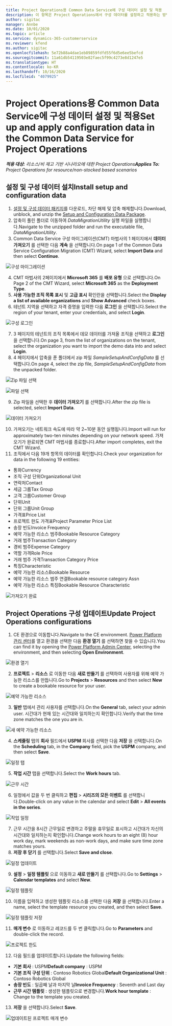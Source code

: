```yaml
---
title: Project Operations용 Common Data Service에 구성 데이터 설정 및 적용
description: 이 항목은 Project Operations에서 구성 데이터를 설정하고 적용하는 방법에 대한 정보를 제공합니다.
author: sigitac
manager: Annbe
ms.date: 10/01/2020
ms.topic: article
ms.service: dynamics-365-customerservice
ms.reviewer: kfend
ms.author: sigitac
ms.openlocfilehash: 5e72b88a4dae1eb89859fdfd55f6d5e6ee5befcd
ms.sourcegitcommit: 11a61db54119503e82faec5f99c4273e8d1247e5
ms.translationtype: HT
ms.contentlocale: ko-KR
ms.lasthandoff: 10/16/2020
ms.locfileid: "4079925"
---
```

# <a name="set-up-and-apply-configuration-data-in-the-common-data-service-for-project-operations"></a><span data-ttu-id="01277-103">Project Operations용 Common Data Service에 구성 데이터 설정 및 적용</span><span class="sxs-lookup"><span data-stu-id="01277-103">Set up and apply configuration data in the Common Data Service for Project Operations</span></span>

<span data-ttu-id="01277-104">_**적용 대상:** 리소스/비 재고 기반 시나리오에 대한 Project Operations_</span><span class="sxs-lookup"><span data-stu-id="01277-104">_**Applies To:** Project Operations for resource/non-stocked based scenarios_</span></span>

## <a name="install-setup-and-configuration-data"></a><span data-ttu-id="01277-105">설정 및 구성 데이터 설치</span><span class="sxs-lookup"><span data-stu-id="01277-105">Install setup and configuration data</span></span>

1. <span data-ttu-id="01277-106">[설정 및 구성 데이터 패키지](https://download.microsoft.com/download/1/3/4/1349369c-6209-42b7-b3b4-5be0e67cacd8/ProjOpsSampleSetupData-%20Integrated%20UR1.zip)를 다운로드, 차단 해제 및 압축 해제합니다.</span><span class="sxs-lookup"><span data-stu-id="01277-106">Download, unblock, and unzip the [Setup and Configuration Data Package](https://download.microsoft.com/download/1/3/4/1349369c-6209-42b7-b3b4-5be0e67cacd8/ProjOpsSampleSetupData-%20Integrated%20UR1.zip).</span></span>
2. <span data-ttu-id="01277-107">압축이 풀린 폴더로 이동하여 *DataMigrationUtility* 실행 파일을 실행합니다.</span><span class="sxs-lookup"><span data-stu-id="01277-107">Navigate to the unzipped folder and run the executable file, *DataMigrationUtility*.</span></span>
3. <span data-ttu-id="01277-108">Common Data Service 구성 마이그레이션(CMT) 마법사의 1 페이지에서 **데이터 가져오기** 를 선택한 다음 **계속** 을 선택합니다.</span><span class="sxs-lookup"><span data-stu-id="01277-108">On page 1 of the Common Data Service Configuration Migration (CMT) Wizard, select **Import Data** and then select **Continue**.</span></span>

![구성 마이그레이션](./media/1ConfigurationMigration.png)

4. <span data-ttu-id="01277-110">CMT 마법사의 2페이지에서 **Microsoft 365** 를 **배포 유형** 으로 선택합니다.</span><span class="sxs-lookup"><span data-stu-id="01277-110">On Page 2 of the CMT Wizard, select **Microsoft 365** as the **Deployment Type**.</span></span>
5. <span data-ttu-id="01277-111">**사용 가능한 조직 목록 표시** 및 **고급 표시** 확인란을 선택합니다.</span><span class="sxs-lookup"><span data-stu-id="01277-111">Select the **Display a list of available organizations** and **Show Advanced** check boxes.</span></span>
6. <span data-ttu-id="01277-112">테넌트 지역을 선택하고 자격 증명을 입력한 다음 **로그인** 을 선택합니다.</span><span class="sxs-lookup"><span data-stu-id="01277-112">Select the region of your tenant, enter your credentials, and select **Login**.</span></span>

![구성 로그인](./media/2ConfigurationSignin.png)

7. <span data-ttu-id="01277-114">3 페이지의 테넌트의 조직 목록에서 데모 데이터를 가져올 조직을 선택하고 **로그인** 을 선택합니다.</span><span class="sxs-lookup"><span data-stu-id="01277-114">On page 3, from the list of organizations on the tenant, select the organization you want to import the demo data into and select **Login**.</span></span>
8. <span data-ttu-id="01277-115">4 페이지에서 압축을 푼 폴더에서 zip 파일 *SampleSetupAndConfigData* 를 선택합니다.</span><span class="sxs-lookup"><span data-stu-id="01277-115">On page 4, select the zip file, *SampleSetupAndConfigData* from the unpacked folder.</span></span>

![Zip 파일 선택](./media/3ZipFile.png)

![파일 선택](./media/4SelectAFile.png)

9. <span data-ttu-id="01277-118">Zip 파일을 선택한 후 **데이터 가져오기** 를 선택합니다.</span><span class="sxs-lookup"><span data-stu-id="01277-118">After the zip file is selected, select **Import Data**.</span></span>

![데이터 가져오기](./media/5ImportData.png)

10. <span data-ttu-id="01277-120">가져오기는 네트워크 속도에 따라 약 2~10분 동안 실행됩니다.</span><span class="sxs-lookup"><span data-stu-id="01277-120">Import will run for approximately two-ten minutes depending on your network speed.</span></span> <span data-ttu-id="01277-121">가져오기가 완료되면 CMT 마법사를 종료합니다.</span><span class="sxs-lookup"><span data-stu-id="01277-121">After import completes, exit the CMT Wizard.</span></span> 
11. <span data-ttu-id="01277-122">조직에서 다음 19개 항목의 데이터를 확인합니다.</span><span class="sxs-lookup"><span data-stu-id="01277-122">Check your organization for data in the following 19 entities:</span></span>

  - <span data-ttu-id="01277-123">통화</span><span class="sxs-lookup"><span data-stu-id="01277-123">Currency</span></span>
  - <span data-ttu-id="01277-124">조직 구성 단위</span><span class="sxs-lookup"><span data-stu-id="01277-124">Organizational Unit</span></span>
  - <span data-ttu-id="01277-125">연락처</span><span class="sxs-lookup"><span data-stu-id="01277-125">Contact</span></span>
  - <span data-ttu-id="01277-126">세금 그룹</span><span class="sxs-lookup"><span data-stu-id="01277-126">Tax Group</span></span>
  - <span data-ttu-id="01277-127">고객 그룹</span><span class="sxs-lookup"><span data-stu-id="01277-127">Customer Group</span></span>
  - <span data-ttu-id="01277-128">단위</span><span class="sxs-lookup"><span data-stu-id="01277-128">Unit</span></span>
  - <span data-ttu-id="01277-129">단위 그룹</span><span class="sxs-lookup"><span data-stu-id="01277-129">Unit Group</span></span>
  - <span data-ttu-id="01277-130">가격표</span><span class="sxs-lookup"><span data-stu-id="01277-130">Price List</span></span>
  - <span data-ttu-id="01277-131">프로젝트 한도 가격표</span><span class="sxs-lookup"><span data-stu-id="01277-131">Project Parameter Price List</span></span>
  - <span data-ttu-id="01277-132">송장 빈도</span><span class="sxs-lookup"><span data-stu-id="01277-132">Invoice Frequency</span></span>
  - <span data-ttu-id="01277-133">예약 가능한 리소스 범주</span><span class="sxs-lookup"><span data-stu-id="01277-133">Bookable Resource Category</span></span>
  - <span data-ttu-id="01277-134">거래 범주</span><span class="sxs-lookup"><span data-stu-id="01277-134">Transaction Category</span></span>
  - <span data-ttu-id="01277-135">경비 범주</span><span class="sxs-lookup"><span data-stu-id="01277-135">Expense Category</span></span>
  - <span data-ttu-id="01277-136">역할 가격</span><span class="sxs-lookup"><span data-stu-id="01277-136">Role Price</span></span>
  - <span data-ttu-id="01277-137">거래 범주 가격</span><span class="sxs-lookup"><span data-stu-id="01277-137">Transaction Category Price</span></span>
  - <span data-ttu-id="01277-138">특징</span><span class="sxs-lookup"><span data-stu-id="01277-138">Characteristic</span></span>
  - <span data-ttu-id="01277-139">예약 가능한 리소스</span><span class="sxs-lookup"><span data-stu-id="01277-139">Bookable Resource</span></span>
  - <span data-ttu-id="01277-140">예약 가능한 리소스 범주 연결</span><span class="sxs-lookup"><span data-stu-id="01277-140">Bookable resource category Assn</span></span>
  - <span data-ttu-id="01277-141">예약 가능한 리소스 특징</span><span class="sxs-lookup"><span data-stu-id="01277-141">Bookable Resource Characteristic</span></span>

![가져오기 완료](./media/6CompleteImport.png)

## <a name="update-project-operations-configurations"></a><span data-ttu-id="01277-143">Project Operations 구성 업데이트</span><span class="sxs-lookup"><span data-stu-id="01277-143">Update Project Operations configurations</span></span>

1. <span data-ttu-id="01277-144">CE 환경으로 이동합니다.</span><span class="sxs-lookup"><span data-stu-id="01277-144">Navigate to the CE environment.</span></span> <span data-ttu-id="01277-145">[Power Platform 관리 센터](https://admin.powerplatform.microsoft.com/environments)를 열고 환경을 선택한 다음 **환경 열기** 를 선택하면 찾을 수 있습니다.</span><span class="sxs-lookup"><span data-stu-id="01277-145">You can find it by opening the [Power Platform Admin Center](https://admin.powerplatform.microsoft.com/environments), selecting the environment, and then selecting **Open Environment**.</span></span> 

![환경 열기](./media/7OpenEnvironment.png)

2. <span data-ttu-id="01277-147">**프로젝트** > **리소스** 로 이동한 다음 **새로 만들기** 를 선택하여 사용자를 위해 예약 가능한 리소스를 만듭니다.</span><span class="sxs-lookup"><span data-stu-id="01277-147">Go to **Projects** > **Resources** and then select **New** to create a bookable resource for your user.</span></span>

![예약 가능한 리소스](./media/8BookableResources.png)

3. <span data-ttu-id="01277-149">**일반** 탭에서 관리 사용자를 선택합니다.</span><span class="sxs-lookup"><span data-stu-id="01277-149">On the **General** tab, select your admin user.</span></span> <span data-ttu-id="01277-150">시간대가 현재 있는 시간대와 일치하는지 확인합니다.</span><span class="sxs-lookup"><span data-stu-id="01277-150">Verify that the time zone matches the one you are in.</span></span> 

![새 예약 가능한 리소스](./media/9NewBookableResource.png)

4. <span data-ttu-id="01277-152">**스케줄링** 탭의 **회사** 필드에서 **USPM** 회사를 선택한 다음 **저장** 을 선택합니다.</span><span class="sxs-lookup"><span data-stu-id="01277-152">On the **Scheduling** tab, in the **Company** field, pick the **USPM** company, and then select **Save**.</span></span> 

![일정 탭](./media/10SchedulingTab.png)

5. <span data-ttu-id="01277-154">**작업 시간** 탭을 선택합니다.</span><span class="sxs-lookup"><span data-stu-id="01277-154">Select the **Work hours** tab.</span></span>  

![근무 시간](./media/11WorkHours.png)

6. <span data-ttu-id="01277-156">일정에서 값을 두 번 클릭하고 **편집** > **시리즈의 모든 이벤트** 를 선택합니다.</span><span class="sxs-lookup"><span data-stu-id="01277-156">Double-click on any value in the calendar and select **Edit** > **All events in the series**.</span></span> 

![작업 일정](./media/12WorkCalendar.png)

7. <span data-ttu-id="01277-158">근무 시간을 8시간 근무일로 변경하고 주말을 휴무일로 표시하고 시간대가 자신의 시간대와 일치하는지 확인합니다.</span><span class="sxs-lookup"><span data-stu-id="01277-158">Change work hours to an eight (8) hour work day, mark weekends as non-work days, and make sure time zone matches yours.</span></span> 
8. <span data-ttu-id="01277-159">**저장 후 닫기** 를 선택합니다.</span><span class="sxs-lookup"><span data-stu-id="01277-159">Select **Save and close**.</span></span>

![일정 업데이트](./media/13UpdateCalendar.png)

9. <span data-ttu-id="01277-161">**설정** > **일정 템플릿** 으로 이동하고 **새로 만들기** 를 선택합니다.</span><span class="sxs-lookup"><span data-stu-id="01277-161">Go to **Settings** > **Calendar templates** and select **New**.</span></span>
 
 ![일정 템플릿](./media/14CalendarTemplates.png)
 
 10. <span data-ttu-id="01277-163">이름을 입력하고 생성한 템플릿 리소스를 선택한 다음 **저장** 을 선택합니다.</span><span class="sxs-lookup"><span data-stu-id="01277-163">Enter a name, select the template resource you created, and then select **Save**.</span></span> 
 
 ![일정 템플릿 저장](./media/15SaveCalendarTemplate.png)
 
 11. <span data-ttu-id="01277-165">**매개 변수** 로 이동하고 레코드를 두 번 클릭합니다.</span><span class="sxs-lookup"><span data-stu-id="01277-165">Go to **Parameters** and double-click the record.</span></span> 
 
 ![프로젝트 한도](./media/16ProjectParameters.png)
 
12. <span data-ttu-id="01277-167">다음 필드를 업데이트합니다.</span><span class="sxs-lookup"><span data-stu-id="01277-167">Update the following fields:</span></span>

 - <span data-ttu-id="01277-168">**기본 회사** : USPM</span><span class="sxs-lookup"><span data-stu-id="01277-168">**Default company** : USPM</span></span>
 - <span data-ttu-id="01277-169">**기본 조직 구성 단위** : Contoso Robotics Global</span><span class="sxs-lookup"><span data-stu-id="01277-169">**Default Organizational Unit** : Contoso Robotics Global</span></span>
 - <span data-ttu-id="01277-170">**송장 빈도** : 일곱째 날과 마지막 날</span><span class="sxs-lookup"><span data-stu-id="01277-170">**Invoice Frequency** : Seventh and Last day</span></span>
 - <span data-ttu-id="01277-171">**근무 시간 템플릿** : 생성한 템플릿으로 변경합니다.</span><span class="sxs-lookup"><span data-stu-id="01277-171">**Work hour template** : Change to the template you created.</span></span>

13. <span data-ttu-id="01277-172">**저장** 을 선택합니다.</span><span class="sxs-lookup"><span data-stu-id="01277-172">Select **Save**.</span></span> 

![업데이트된 프로젝트 매개 변수](./media/17UpdatedProjectParameters.png)
